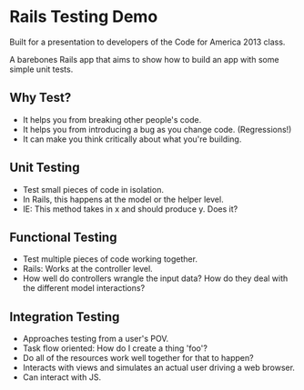 # Rails Testing Demo

Built for a presentation to developers of the Code for America 2013 class.

A barebones Rails app that aims to show how to build an app with some simple unit tests.

## Why Test?
* It helps you from breaking other people's code.
* It helps you from introducing a bug as you change code. (Regressions!)
* It can make you think critically about what you're building.

## Unit Testing
* Test small pieces of code in isolation.
* In Rails, this happens at the model or the helper level.
* IE: This method takes in x and should produce y. Does it?

## Functional Testing
* Test multiple pieces of code working together.
* Rails: Works at the controller level.
* How well do controllers wrangle the input data? How do they deal with the different model interactions?

## Integration Testing
* Approaches testing from a user's POV.
* Task flow oriented: How do I create a thing 'foo'?
* Do all of the resources work well together for that to happen?
* Interacts with views and simulates an actual user driving a web browser.
* Can interact with JS.
